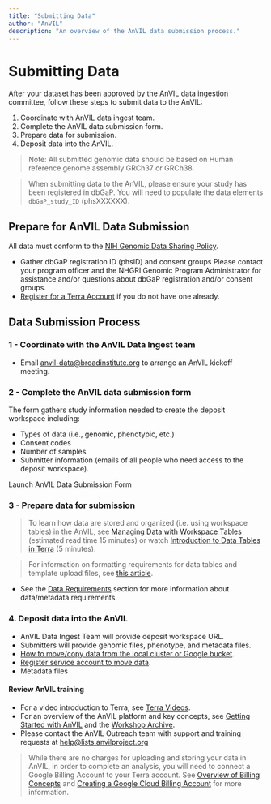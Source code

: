 ```yaml
---
title: "Submitting Data"
author: "AnVIL"
description: "An overview of the AnVIL data submission process."
---
```


# Submitting Data


After your dataset has been approved by the AnVIL data ingestion committee, follow these steps to submit data to the AnVIL:

1. Coordinate with AnVIL data ingest team.
1. Complete the AnVIL data submission form.
1. Prepare data for submission.
1. Deposit data into the AnVIL.

>Note: All submitted genomic data should be based on Human reference genome assembly GRCh37 or GRCh38.

> When submitting data to the AnVIL, please ensure your study has been registered in dbGaP. You will need to populate the data elements `dbGaP_study_ID` (phsXXXXXX).



## Prepare for AnVIL Data Submission
All data must conform to the [NIH Genomic Data Sharing Policy](https://www.genome.gov/about-nhgri/Policies-Guidance/Genomic-Data-Sharing).

- Gather dbGaP registration ID (phsID) and consent groups
  Please contact your program officer and the NHGRI Genomic Program Administrator for assistance and/or questions about dbGaP registration and/or consent groups.
- [Register for a Terra Account](/learn/account-setup/creating-a-terra-account) if you do not have one already.

## Data Submission Process

### 1 -  Coordinate with the AnVIL Data Ingest team
- Email <anvil-data@broadinstitute.org> to arrange an AnVIL kickoff meeting.

### 2 - Complete the AnVIL data submission form
The form gathers study information needed to create the deposit workspace including:
- Types of data (i.e., genomic, phenotypic, etc.)
- Consent codes
- Number of samples
- Submitter information (emails of all people who need access to the deposit workspace).



<button-link href="https://docs.google.com/forms/d/e/1FAIpQLSeXGjrMEJ3gCftvgcaSyd-yRGdRzHVZwcKw4xbT5FXNcyCXFA/viewform" target="_blank">Launch AnVIL Data Submission Form</button-link>


### 3 - Prepare data for submission
>To learn how data are stored and organized (i.e. using workspace tables) in the AnVIL, see [Managing Data with Workspace Tables](https://support.terra.bio/hc/en-us/articles/360025758392-Managing-data-with-workspace-tables-) (estimated read time 15 minutes) or watch [Introduction to Data Tables in Terra](https://youtu.be/IeLywroCNNA) (5 minutes).

>For information on formatting requirements for data tables and template upload files, see [this article](https://support.terra.bio/hc/en-us/articles/360059242671-Adding-data-to-a-workspace-with-a-template).

- See the [Data Requirements](/learn/consortia/data-requirements) section for more information about data/metadata requirements.

### 4. Deposit data into the AnVIL
- AnVIL Data Ingest Team will provide deposit workspace URL.
- Submitters will provide genomic files, phenotype, and metadata files.
- [How to move/copy data from the local cluster or Google bucket](https://support.terra.bio/hc/en-us/articles/360024056512-Moving-data-to-from-a-workspace-or-external-Google-bucket-).
- [Register service account to move data](https://github.com/broadinstitute/firecloud-tools/tree/master/scripts/register_service_account).
- Metadata files



#### Review AnVIL training
- For a video introduction to Terra, see [Terra Videos](/learn/videos/terra-videos).
- For an overview of the AnVIL platform and key concepts, see [Getting Started with AnVIL](/learn) and the [Workshop Archive](/learn/workshop-archive).
- Please contact the AnVIL Outreach team with support and training requests at <help@lists.anvilproject.org>

>While there are no charges for uploading and storing your data in AnVIL, in order to complete an analysis, you will need to connect a Google Billing Account to your Terra account. See [Overview of Billing Concepts](/learn/billing-setup/billing-concepts) and [Creating a Google Cloud Billing Account](/learn/billing-setup/creating-a-google-cloud-billing-account) for more information. 







